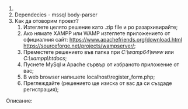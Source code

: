 1.
2. Dependecies - mssql body-parser
3. Как да отоворим проект?
   1. Изтеглете целято решение като .zip filе и ро разархивирайте;
   2. Ако нямате XAMPP или WAMP изтеглете приложението от официалния сайт:
    https://www.apachefriends.org/download.html
    https://sourceforge.net/projects/wampserver/;
   3. Преместете решението във папка при *C:\wamp64\www* или *C:\xampp\htdocs*;
   4. Пуснете MySql и Apache сървър от избраното приложение от вас;
   5. В web browser напишете localhost\register_form.php;
   6. Преглеждайте (решението ще изиска от вас да си създаде регистрация);

Описание:
